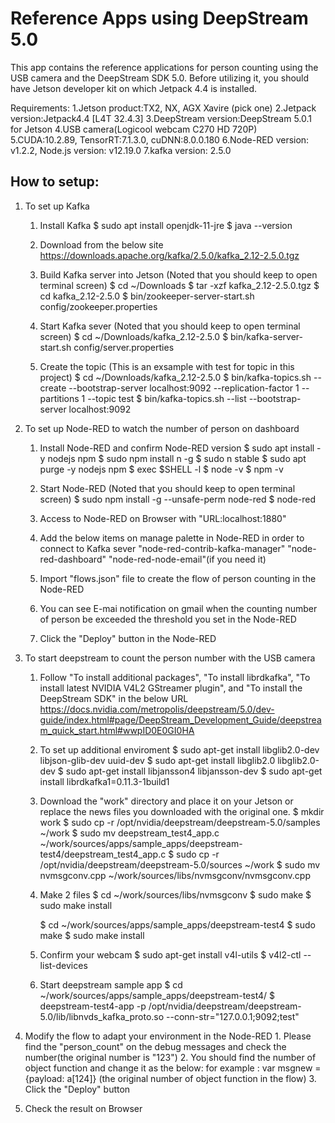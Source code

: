 # Reference Apps using DeepStream 5.0

This app contains the reference applications for person counting using the USB camera and the DeepStream SDK 5.0.
Before utilizing it, you should have Jetson developer kit on which Jetpack 4.4 is installed.

Requirements:
		1.Jetson product:TX2, NX, AGX Xavire (pick one)
		2.Jetpack version:Jetpack4.4 [L4T 32.4.3]
		3.DeepStream version:DeepStream 5.0.1 for Jetson
		4.USB camera(Logicool webcam C270 HD 720P)
		5.CUDA:10.2.89, TensorRT:7.1.3.0, cuDNN:8.0.0.180
		6.Node-RED version: v1.2.2, Node.js version: v12.19.0
		7.kafka version: 2.5.0

How to setup:
---
1. To set up Kafka
	1. Install Kafka
		$ sudo apt install openjdk-11-jre
		$ java --version

	2. Download from the below site
		https://downloads.apache.org/kafka/2.5.0/kafka_2.12-2.5.0.tgz

	3. Build Kafka server into Jetson (Noted that you should keep to open terminal screen)
		$ cd ~/Downloads
		$ tar -xzf kafka_2.12-2.5.0.tgz
		$ cd kafka_2.12-2.5.0
		$ bin/zookeeper-server-start.sh config/zookeeper.properties

	4. Start Kafka sever (Noted that you should keep to open terminal screen)
		$ cd ~/Downloads/kafka_2.12-2.5.0
		$ bin/kafka-server-start.sh config/server.properties

	5. Create the topic (This is an exsample with test for topic in this project)
		$ cd ~/Downloads/kafka_2.12-2.5.0
		$ bin/kafka-topics.sh --create --bootstrap-server localhost:9092 --replication-factor 1 --partitions 1 --topic test
		$ bin/kafka-topics.sh --list --bootstrap-server localhost:9092

2. To set up Node-RED to watch the number of person on dashboard
	1. Install Node-RED and confirm Node-RED version
		$ sudo apt install -y nodejs npm
		$ sudo npm install n -g
		$ sudo n stable
		$ sudo apt purge -y nodejs npm
		$ exec $SHELL -l
		$ node -v
		$ npm -v

	2. Start Node-RED (Noted that you should keep to open terminal screen)
		$ sudo npm install -g --unsafe-perm node-red
		$ node-red

	3. Access to Node-RED on Browser with "URL:localhost:1880"

	4. Add the below items on manage palette in Node-RED in order to connect to Kafka sever
		"node-red-contrib-kafka-manager"
		"node-red-dashboard"
		"node-red-node-email"(if you need it)

	5. Import "flows.json" file to create the flow of person counting in the Node-RED

	6. You can see E-mai notification on gmail when the counting number of person be exceeded the threshold you set in the Node-RED

	7. Click the "Deploy" button in the Node-RED

3. To start deepstream to count the person number with the USB camera
	1. Follow "To install additional packages", "To install librdkafka", "To install latest NVIDIA V4L2 GStreamer plugin", and "To install the DeepStream SDK" in the below URL
		https://docs.nvidia.com/metropolis/deepstream/5.0/dev-guide/index.html#page/DeepStream_Development_Guide/deepstream_quick_start.html#wwpID0E0GI0HA

	2. To set up additional enviroment
		$ sudo apt-get install libglib2.0-dev libjson-glib-dev uuid-dev
		$ sudo apt-get install libglib2.0 libglib2.0-dev
		$ sudo apt-get install libjansson4  libjansson-dev
		$ sudo apt-get install librdkafka1=0.11.3-1build1
		
	3. Download the "work" directory and place it on your Jetson or replace the news files you downloaded with the original one.
		$ mkdir work
		$ sudo cp -r /opt/nvidia/deepstream/deepstream-5.0/samples ~/work
		$ sudo mv deepstream_test4_app.c ~/work/sources/apps/sample_apps/deepstream-test4/deepstream_test4_app.c 
		$ sudo cp -r /opt/nvidia/deepstream/deepstream-5.0/sources ~/work
		$ sudo mv nvmsgconv.cpp ~/work/sources/libs/nvmsgconv/nvmsgconv.cpp
		
	4. Make 2 files
		$ cd ~/work/sources/libs/nvmsgconv
		$ sudo make
		$ sudo make install

		$ cd ~/work/sources/apps/sample_apps/deepstream-test4
		$ sudo make
		$ sudo make install
				
	5. Confirm your webcam
		$ sudo apt-get install v4l-utils
		$ v4l2-ctl --list-devices
		
	6. Start deepstream sample app
		$ cd ~/work/sources/apps/sample_apps/deepstream-test4/
		$ deepstream-test4-app -p /opt/nvidia/deepstream/deepstream-5.0/lib/libnvds_kafka_proto.so --conn-str="127.0.0.1;9092;test"
		
4. Modify the flow to adapt your environment in the Node-RED
		1. Please find the "person_count" on the debug messages and check the number(the original number is "123")
		2. You should find the number of object function and change it as the below:
			for example : var msgnew = {payload: a[124]} (the original number of object function in the flow)
		3. Click the "Deploy" button

5. Check the result on Browser

